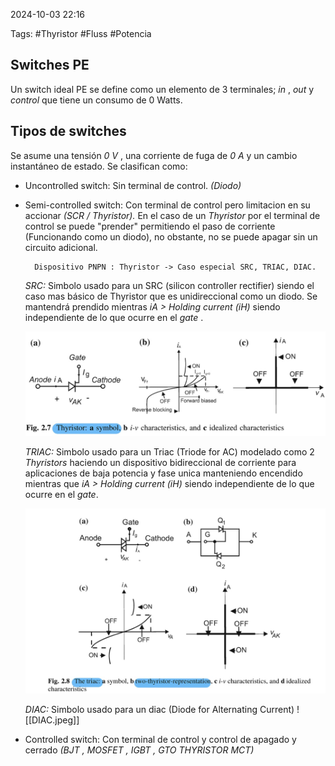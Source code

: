 2024-10-03 22:16

Tags: #Thyristor #Fluss #Potencia
 

## Switches PE

Un switch ideal PE se define como un elemento de 3 terminales; _in_ , _out_ y _control_ que tiene un consumo de 0 Watts.

## Tipos de switches

Se asume una tensión  _0 V_ , una corriente de fuga de _0 A_ y un cambio instantáneo de estado. Se clasifican como:
* Uncontrolled switch: Sin terminal de control. _(Diodo)_
* Semi-controlled switch: Con terminal de control pero limitacion en su accionar _(SCR / Thyristor)._
	En el caso de un _Thyristor_ por el terminal de control se puede "prender" permitiendo el paso de corriente (Funcionando como un diodo), no obstante, no se puede apagar sin un circuito adicional. 

		Dispositivo PNPN : Thyristor -> Caso especial SRC, TRIAC, DIAC.
	
	_SRC:_  Simbolo usado para un SRC (silicon controller rectifier) siendo el caso mas básico de Thyristor que es unidireccional como un diodo. Se mantendrá prendido mientras _iA > Holding current (iH)_ siendo independiente de lo que ocurre en el _gate_ . 
	
	![Thyristor | 500](Imagenes/Thyristor.jpeg)
	
	_TRIAC:_ Simbolo usado para un Triac (Triode for AC) modelado como 2 _Thyristors_  haciendo un dispositivo bidireccional de corriente para aplicaciones de baja potencia y fase unica manteniendo encendido mientras que _iA > Holding current (iH)_ siendo independiente de lo que ocurre en el _gate_. 
	
	![Triac | 500](Imagenes/Triac.jpeg) 

	_DIAC:_ Simbolo usado para un diac (Diode for Alternating Current) 
	![[DIAC.jpeg]]
* Controlled switch: Con terminal de control y control de apagado y cerrado _(BJT , MOSFET , IGBT , GTO THYRISTOR  MCT)_
